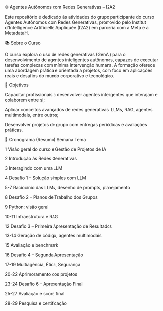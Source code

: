 🌐 Agentes Autônomos com Redes Generativas – I2A2

Este repositório é dedicado às atividades do grupo participante do curso Agentes Autônomos com Redes Generativas, promovido pelo Institut d'Intelligence Artificielle Appliquée (I2A2) em parceria com a Meta e a MetadataH.

📚 Sobre o Curso

O curso explora o uso de redes generativas (GenAI) para o desenvolvimento de agentes inteligentes autônomos, capazes de executar tarefas complexas com mínima intervenção humana. A formação oferece uma abordagem prática e orientada a projetos, com foco em aplicações reais e desafios do mundo corporativo e tecnológico.

🎯 Objetivos

Capacitar profissionais a desenvolver agentes inteligentes que interajam e colaborem entre si;

Aplicar conceitos avançados de redes generativas, LLMs, RAG, agentes multimodais, entre outros;

Desenvolver projetos de grupo com entregas periódicas e avaliações práticas.

📅 Cronograma (Resumo)
Semana	Tema

1	Visão geral do curso e Gestão de Projetos de IA

2	Introdução às Redes Generativas

3	Interagindo com uma LLM

4	Desafio 1 – Solução simples com LLM

5-7	Raciocínio das LLMs, desenho de prompts, planejamento

8	Desafio 2 – Planos de Trabalho dos Grupos

9	Python: visão geral

10-11	Infraestrutura e RAG

12	Desafio 3 – Primeira Apresentação de Resultados

13-14	Geração de código, agentes multimodais

15	Avaliação e benchmark

16	Desafio 4 – Segunda Apresentação

17-19	Multiagência, Ética, Segurança

20-22	Aprimoramento dos projetos

23-24	Desafio 6 – Apresentação Final

25-27	Avaliação e score final

28-29	Pesquisa e certificação
